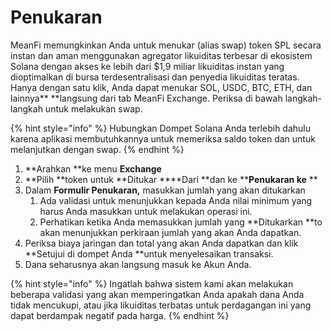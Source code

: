 # Penukaran

MeanFi memungkinkan Anda untuk menukar (alias swap) token SPL secara instan dan aman menggunakan agregator likuiditas terbesar di ekosistem Solana dengan akses ke lebih dari $1,9 miliar likuiditas instan yang dioptimalkan di bursa terdesentralisasi dan penyedia likuiditas teratas. Hanya dengan satu klik, Anda dapat menukar SOL, USDC, BTC, ETH, dan lainnya\*\* \*\*langsung dari tab MeanFi Exchange. Periksa di bawah langkah-langkah untuk melakukan swap.

{% hint style="info" %}
Hubungkan Dompet Solana Anda terlebih dahulu karena aplikasi membutuhkannya untuk memeriksa saldo token dan untuk melanjutkan dengan swap.
{% endhint %}

1. **Arahkan **ke menu **Exchange**
2. \*\*Pilih \*\*token untuk **Ditukar **\*\*Dari \*\*dan ke \*\***Penukaran ke** \*\*
3. Dalam **Formulir Penukaran,** masukkan jumlah yang akan ditukarkan
   1. Ada validasi untuk menunjukkan kepada Anda nilai minimum yang harus Anda masukkan untuk melakukan operasi ini.
   2. Perhatikan ketika Anda memasukkan jumlah yang **Ditukarkan **to akan menunjukkan perkiraan jumlah yang akan Anda dapatkan.
4. Periksa biaya jaringan dan total yang akan Anda dapatkan dan klik \*\*Setujui di dompet Anda \*\*untuk menyelesaikan transaksi.
5. Dana seharusnya akan langsung masuk ke Akun Anda.

{% hint style="info" %}
Ingatlah bahwa sistem kami akan melakukan beberapa validasi yang akan memperingatkan Anda apakah dana Anda tidak mencukupi, atau jika likuiditas terbatas untuk perdagangan ini yang dapat berdampak negatif pada harga.
{% endhint %}
